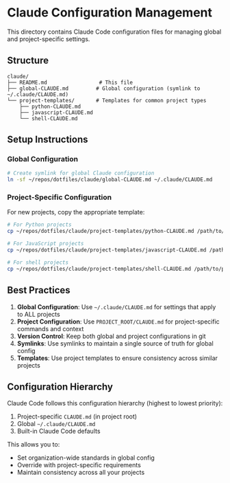 # Claude Configuration Management

This directory contains Claude Code configuration files for managing global and project-specific settings.

## Structure

```
claude/
├── README.md                 # This file
├── global-CLAUDE.md         # Global configuration (symlink to ~/.claude/CLAUDE.md)
└── project-templates/       # Templates for common project types
    ├── python-CLAUDE.md
    ├── javascript-CLAUDE.md
    └── shell-CLAUDE.md
```

## Setup Instructions

### Global Configuration
```bash
# Create symlink for global Claude configuration
ln -sf ~/repos/dotfiles/claude/global-CLAUDE.md ~/.claude/CLAUDE.md
```

### Project-Specific Configuration
For new projects, copy the appropriate template:
```bash
# For Python projects
cp ~/repos/dotfiles/claude/project-templates/python-CLAUDE.md /path/to/project/CLAUDE.md

# For JavaScript projects  
cp ~/repos/dotfiles/claude/project-templates/javascript-CLAUDE.md /path/to/project/CLAUDE.md

# For shell projects
cp ~/repos/dotfiles/claude/project-templates/shell-CLAUDE.md /path/to/project/CLAUDE.md
```

## Best Practices

1. **Global Configuration**: Use `~/.claude/CLAUDE.md` for settings that apply to ALL projects
2. **Project Configuration**: Use `PROJECT_ROOT/CLAUDE.md` for project-specific commands and context
3. **Version Control**: Keep both global and project configurations in git
4. **Symlinks**: Use symlinks to maintain a single source of truth for global config
5. **Templates**: Use project templates to ensure consistency across similar projects

## Configuration Hierarchy

Claude Code follows this configuration hierarchy (highest to lowest priority):
1. Project-specific `CLAUDE.md` (in project root)
2. Global `~/.claude/CLAUDE.md` 
3. Built-in Claude Code defaults

This allows you to:
- Set organization-wide standards in global config
- Override with project-specific requirements
- Maintain consistency across all your projects
